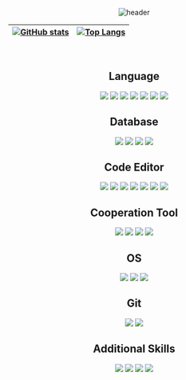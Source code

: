 <div align="center">
  
  ![header](https://capsule-render.vercel.app/api?type=soft&color=ffffff&text=Jeongho's%20Github)

  
  |[![GitHub stats](https://github-readme-stats.vercel.app/api?username=jeongho0715&count_private=true&show_icons=true&theme=transparent&hide_border=true&locale=kr)](https://github.com/anuraghazra/github-readme-stats)|[![Top Langs](https://github-readme-stats.vercel.app/api/top-langs/?username=jeongho0715&layout=compact&hide_border=true&locale=kr)](https://github.com/anuraghazra/github-readme-stats)|
  | ------------- | ------------- |
  <br/>

  ## Language
  <img src="https://img.shields.io/badge/Python-3776AB?style=for-the-badge&logo=Python&logoColor=white">
  <img src="https://img.shields.io/badge/R-276DC3?style=for-the-badge&logo=R&logoColor=white">
  <img src="https://img.shields.io/badge/HTML5-E34F26?style=for-the-badge&logo=HTML5&logoColor=white">
  <img src="https://img.shields.io/badge/JavaScript-F7DF1E?style=for-the-badge&logo=JavaScript&logoColor=white">
  <img src="https://img.shields.io/badge/CSS3-1572B6?style=for-the-badge&logo=CSS3&logoColor=white">
  <img src="https://img.shields.io/badge/C++-00599C?style=for-the-badge&logo=Cplusplus&logoColor=white">
  <img src="https://img.shields.io/badge/Markdown-000000?style=for-the-badge&logo=Markdown&logoColor=white">

  ## Database
  <img src="https://img.shields.io/badge/MySQL-4479A1?style=for-the-badge&logo=MySQL&logoColor=white">
  <img src="https://img.shields.io/badge/Oracle SQL-F80000?style=for-the-badge&logo=Oracle&logoColor=white">
  <img src="https://img.shields.io/badge/MariaDB-003545?style=for-the-badge&logo=MariaDB&logoColor=white">
  <img src="https://img.shields.io/badge/Django-092E20?style=for-the-badge&logo=Django&logoColor=white">

  ## Code Editor
  <img src="https://img.shields.io/badge/IntellJ-000000?style=for-the-badge&logo=Intellij IDEA&logoColor=white">
  <img src="https://img.shields.io/badge/RStudio-75AADB?style=for-the-badge&logo=RStudio&logoColor=white">
  <img src="https://img.shields.io/badge/PyCharm-000000?style=for-the-badge&logo=PyCharm&logoColor=white">
  <img src="https://img.shields.io/badge/Google Colab-F9AB00?style=for-the-badge&logo=Google Colab&logoColor=white">
  <img src="https://img.shields.io/badge/Visual Studio-5C2D91?style=for-the-badge&logo=Visual Studio&logoColor=white">
  <img src="https://img.shields.io/badge/Visual Studio Code-007ACC?style=for-the-badge&logo=Visual Studio Code&logoColor=white">
  <img src="https://img.shields.io/badge/Jupyter-F37626?style=for-the-badge&logo=Jupyter&logoColor=white">
  

  ## Cooperation Tool
  <img src="https://img.shields.io/badge/Microsoft OneDrive-0078D4?style=for-the-badge&logo=Microsoft OneDrive&logoColor=white">
  <img src="https://img.shields.io/badge/Dropbox-0061FF?style=for-the-badge&logo=Dropbox&logoColor=white">
  <img src="https://img.shields.io/badge/Google Drive-4285F4?style=for-the-badge&logo=Google Drive&logoColor=white">
  <img src="https://img.shields.io/badge/Notion-000000?style=for-the-badge&logo=Notion&logoColor=white">

  ## OS
  <img src="https://img.shields.io/badge/Windows-0078D4?style=for-the-badge&logo=Windows&logoColor=white">
  <img src="https://img.shields.io/badge/Android-3DDC84?style=for-the-badge&logo=Android&logoColor=white">
  <img src="https://img.shields.io/badge/Linux-FCC624?style=for-the-badge&logo=Linux&logoColor=white">

  ## Git
  <img src="https://img.shields.io/badge/Git-F05032?style=for-the-badge&logo=Git&logoColor=white">
  <img src="https://img.shields.io/badge/GitHub-181717?style=for-the-badge&logo=GitHub&logoColor=white">
  
  ## Additional Skills
  <img src="https://img.shields.io/badge/Adobe Photoshop-31A8FF?style=for-the-badge&logo=Adobe Photoshop&logoColor=white">
  <img src="https://img.shields.io/badge/Adobe Illustrator-FF9A00?style=for-the-badge&logo=Adobe Illustrator&logoColor=white">
  <img src="https://img.shields.io/badge/Microsoft Office-D83B01?style=for-the-badge&logo=Microsoft Office&logoColor=white">
  <img src="https://img.shields.io/badge/Microsoft Outlook-0078D4?style=for-the-badge&logo=Microsoft Outlook&logoColor=white">
  </div>
